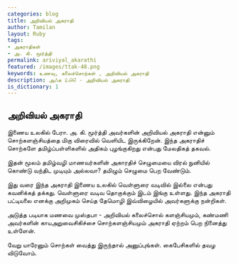 ```yaml
---      
categories: blog      
title: அறிவியல் அகராதி  
author: Tamilan    
layout: Ruby    
tags:    
- அகராதிகள்
- அ. கி. மூர்த்தி
permalink: ariviyal_akarathi
featured: /images/ttak-48.png    
keywords: உணவு, கலைச்சொற்கள் , அறிவியல் அகராதி 
description: அஃக ௨௮௭ - அறிவியல் அகராதி 
is_dictionary: 1 
---   
```


## அறிவியல் அகராதி

இணைய உலகில் பேரா. அ. கி. மூர்த்தி அவர்களின் அறிவியல் அகராதி என்னும் சொற்களஞ்சியத்தை மிகு விரைவில் வெளியிட இருக்கிறேன். இந்த அகராதிச் சொற்களே தமிழ்ப்பள்ளிகளில் அதிகம் புழங்குகிறது என்பது மேலதிகத் தகவல்.

இதன் மூலம் தமிழ்வழி மாணவர்களின் அகாரதிச் செழுமையை விரல் நுனியில் கொண்டு வந்திட முடியும் அல்லவா? தமிழும் செழுமை பெற வேண்டும்.

இது வரை இந்த அகராதி இணைய உலகில் வெள்ளுரை வடிவில் இல்லை என்பது கவனிக்கத் தக்கது. வெள்ளுரை வடிவ தொகுக்கும் இடம் இங்கு உள்ளது. இந்த அகராதி பட்டியலை எனக்கு அறிமுகம் செய்த தேமொழி இவ்விழையில் அவர்களுக்கு நன்றிகள்.

அடுத்த படியாக மணவை முஸ்தபா - அறிவியல் கலைச்சொல் களஞ்சியமும், கண்மணி அவர்களின் காயஅறுவைசிகிச்சை சொற்களஞ்சியமும் அகராதி ஏற்றம் பெற நினைத்து உள்ளேன்.

வேறு யாரேனும் சொற்கள் வைத்து இருந்தால் அனுப்புங்கள். கைபேசிகளில் தவழ விடுவோம். 